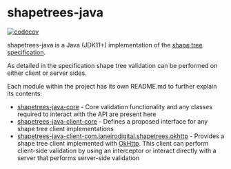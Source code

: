 # shapetrees-java

[![codecov](https://codecov.io/gh/janeirodigital/shapetrees-java/branch/master/graph/badge.svg?token=GU1O02A6A5)](https://codecov.io/gh/janeirodigital/shapetrees-java)

shapetrees-java is a Java (JDK11+) implementation of the [shape tree specification](https://shapetrees.org/TR/specification/index.html).

As detailed in the specification shape tree validation can be performed on either client or server sides.

Each module within the project has its own README.md to further explain its contents:
 * [shapetrees-java-core](shapetrees-java-core/README.md) - Core validation functionality and any classes required
   to interact with the API are present here
 * [shapetrees-java-client-core](shapetrees-java-client-core/README.md) - Defines a proposed interface for any shape
   tree client implementations
 * [shapetrees-java-client-com.janeirodigital.shapetrees.okhttp](shapetrees-java-client-com.janeirodigital.shapetrees.okhttp/README.md) - Provides a shape tree client implemented
   with [OkHttp](https://github.com/square/com.janeirodigital.shapetrees.okhttp/).  This client can perform client-side
   validation by using an interceptor or interact directly with a server that performs server-side validation
   
